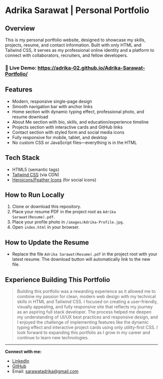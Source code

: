 # Adrika Sarawat | Personal Portfolio

## Overview
This is my personal portfolio website, designed to showcase my skills, projects, resume, and contact information. Built with only HTML and Tailwind CSS, it serves as my professional online identity and a platform to connect with collaborators, recruiters, and fellow developers.

### 🔗 Live Demo: https://adrika-02.github.io/Adrika-Sarawat-Portfolio/

## Features
- Modern, responsive single-page design
- Smooth navigation bar with anchor links
- Home section with dynamic typing effect, professional photo, and resume download
- About Me section with bio, skills, and education/experience timeline
- Projects section with interactive cards and GitHub links
- Contact section with styled form and social media icons
- Fully responsive for mobile, tablet, and desktop
- No custom CSS or JavaScript files—everything is in the HTML

## Tech Stack
- HTML5 (semantic tags)
- [Tailwind CSS](https://tailwindcss.com/) (via CDN)
- [Heroicons/Feather Icons](https://feathericons.com/) (for social icons)

## How to Run Locally
1. Clone or download this repository.
2. Place your resume PDF in the project root as `Adrika Sarawat(Resume).pdf`.
3. Place your profile photo in `/images/Adrika-Profile.jpg`.
4. Open `index.html` in your browser.

## How to Update the Resume
- Replace the file `Adrika Sarawat(Resume).pdf` in the project root with your latest resume. The download button will automatically link to the new file.

## Experience Building This Portfolio
> Building this portfolio was a rewarding experience as it allowed me to combine my passion for clean, modern web design with my technical skills in HTML and Tailwind CSS. I focused on creating a user-friendly, visually appealing, and fully responsive site that reflects my journey as an aspiring full stack developer. The process helped me deepen my understanding of UI/UX best practices and responsive design, and I enjoyed the challenge of implementing features like the dynamic typing effect and interactive project cards using only utility-first CSS. I look forward to expanding this portfolio as I grow in my career and continue to learn new technologies.

---

**Connect with me:**
- [LinkedIn](https://www.linkedin.com/in/adrika-sarawat-99209a328/)
- [GitHub](https://github.com/Adrika-02)
- Email: sarawatadrika@gmail.com 
